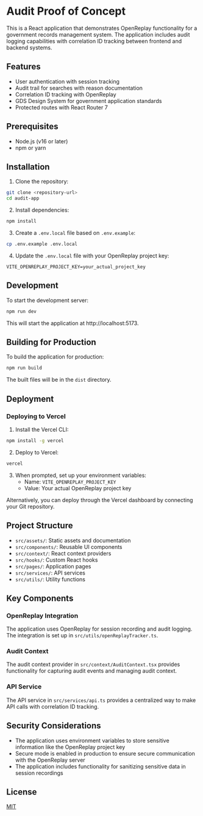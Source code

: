 # Audit Proof of Concept

This is a React application that demonstrates OpenReplay functionality for a government records management system. The application includes audit logging capabilities with correlation ID tracking between frontend and backend systems.

## Features

- User authentication with session tracking
- Audit trail for searches with reason documentation
- Correlation ID tracking with OpenReplay
- GDS Design System for government application standards
- Protected routes with React Router 7

## Prerequisites

- Node.js (v16 or later)
- npm or yarn

## Installation

1. Clone the repository:

```bash
git clone <repository-url>
cd audit-app
```

2. Install dependencies:

```bash
npm install
```

3. Create a `.env.local` file based on `.env.example`:

```bash
cp .env.example .env.local
```

4. Update the `.env.local` file with your OpenReplay project key:

```
VITE_OPENREPLAY_PROJECT_KEY=your_actual_project_key
```

## Development

To start the development server:

```bash
npm run dev
```

This will start the application at http://localhost:5173.

## Building for Production

To build the application for production:

```bash
npm run build
```

The built files will be in the `dist` directory.

## Deployment

### Deploying to Vercel

1. Install the Vercel CLI:

```bash
npm install -g vercel
```

2. Deploy to Vercel:

```bash
vercel
```

3. When prompted, set up your environment variables:
   - Name: `VITE_OPENREPLAY_PROJECT_KEY`
   - Value: Your actual OpenReplay project key

Alternatively, you can deploy through the Vercel dashboard by connecting your Git repository.

## Project Structure

- `src/assets/`: Static assets and documentation
- `src/components/`: Reusable UI components
- `src/context/`: React context providers
- `src/hooks/`: Custom React hooks
- `src/pages/`: Application pages
- `src/services/`: API services
- `src/utils/`: Utility functions

## Key Components

### OpenReplay Integration

The application uses OpenReplay for session recording and audit logging. The integration is set up in `src/utils/openReplayTracker.ts`.

### Audit Context

The audit context provider in `src/context/AuditContext.tsx` provides functionality for capturing audit events and managing audit context.

### API Service

The API service in `src/services/api.ts` provides a centralized way to make API calls with correlation ID tracking.

## Security Considerations

- The application uses environment variables to store sensitive information like the OpenReplay project key
- Secure mode is enabled in production to ensure secure communication with the OpenReplay server
- The application includes functionality for sanitizing sensitive data in session recordings

## License

[MIT](LICENSE)
